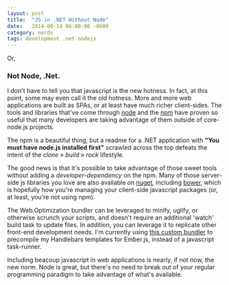 ```yaml
---
layout: post
title:  "JS in .NET Without Node"
date:   2014-06-14 06:00:00 -0600
category: nerds
tags: development .net nodejs
---
```


Or, <h3>Not Node, .Net.</h3>

I don't have to tell you that javascript is the new hotness. In fact, at this point, some may even call it the old hotness. More and more web applications are built as SPAs, or at least have much richer client-sides. The tools and libraries that've come through [node](http://nodejs.org/) and the [npm](http://npmjs.org/) have proven so useful that many developers are taking advantage of them outside of core- node.js projects.
<!--more-->

The npm is a beautiful thing, but a readme for a .NET application with **"You must have node.js installed first"** scrawled across the top defeats the intent of the *clone &raquo; build &raquo; rock* lifestyle.

The good news is that it's possible to take advantage of those sweet tools without adding a *developer-dependency* on the npm. Many of those server-side js libraries you love are also available on [nuget](http://nuget.org/), including [bower](http://nuget.org/packages/Bower/), which is hopefully how you're managing your client-side javascript packages (or, at least, you're not using npm).

The Web.Optimization bundler can be leveraged to minify, uglify, or otherwise scrunch your scripts, and doesn't require an additional 'watch' build task to update files. In addition, you can leverage it to replicate other front-end development needs. I'm currently using [this custom bundler](http://github.com/kingpin2k/HandlebarsHelper/) to precompile my Handlebars templates for Ember.js, instead of a javascript task-runner.

Including beacoup javascript in web applications is nearly, if not now, the new norm. Node is great, but there's no need to break out of your regular programming paradigm to take advantage of what's available.
